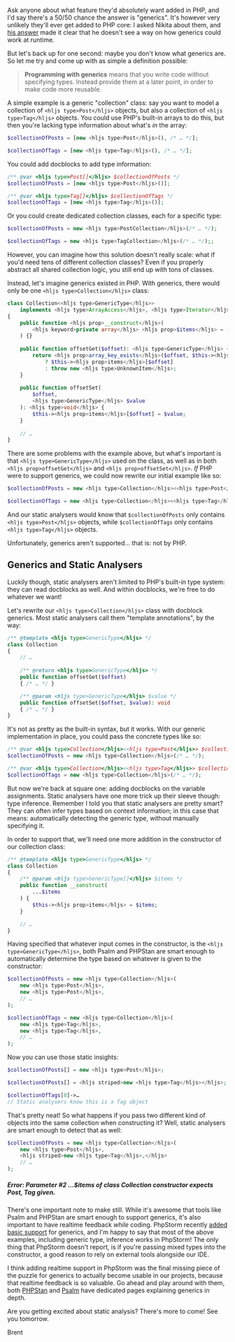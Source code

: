 Ask anyone about what feature they'd absolutely want added in PHP, and I'd say there's a 50/50 chance the answer is "generics". It's however very unlikely they'll ever get added to PHP core: I asked Nikita about them, and [his answer](https://www.reddit.com/r/PHP/comments/j65968/ama_with_the_phpstorm_team_from_jetbrains_on/g7zg9mt/) made it clear that he doesn't see a way on how generics could work at runtime.

But let's back up for one second: maybe you don't know what generics are. So let me try and come up with as simple a definition possible:

> **Programming with generics** means that you write code without specifying types. Instead provide them at a later point, in order to make code more reusable.

A simple example is a generic "collection" class: say you want to model a collection of `<hljs type>Post</hljs>` objects, but also a collection of `<hljs type>Tag</hljs>` objects. You could use PHP's built-in arrays to do this, but then you're lacking type information about what's _in_ the array:

```php
$collectionOfPosts = [new <hljs type>Post</hljs>(), /* … */];

$collectionOfTags = [new <hljs type>Tag</hljs>(), /* … */];
```

You could add docblocks to add type information:

```php
/** @var <hljs type>Post[]</hljs> $collectionOfPosts */
$collectionOfPosts = [new <hljs type>Post</hljs>()];

/** @var <hljs type>Tag[]</hljs> $collectionOfTags */
$collectionOfTags = [new <hljs type>Tag</hljs>()];
```

Or you could create dedicated collection classes, each for a specific type:

```php
$collectionOfPosts = new <hljs type>PostCollection</hljs>(/* … */);

$collectionOfTags = new <hljs type>TagCollection</hljs>(/* … */);;
```

However, you can imagine how this solution doesn't really scale: what if you'd need tens of different collection classes? Even if you properly abstract all shared collection logic, you still end up with tons of classes.

Instead, let's imagine generics existed in PHP. With generics, there would only be one `<hljs type>Collection</hljs>` class:

```php
class Collection<<hljs type>GenericType</hljs>> 
    implements <hljs type>ArrayAccess</hljs>, <hljs type>Iterator</hljs>
{
    public function <hljs prop>__construct</hljs>(
        <hljs keyword>private array</hljs> <hljs prop>$items</hljs> = [],
    ) {}
    
    public function offsetGet($offset): <hljs type>GenericType</hljs> {
        return <hljs prop>array_key_exists</hljs>($offset, $this-><hljs prop>items</hljs>)
            ? $this-><hljs prop>items</hljs>[$offset]
            : throw new <hljs type>UnknownItem</hljs>;
    }
    
    public function offsetSet(
        $offset, 
        <hljs type>GenericType</hljs> $value
    ): <hljs type>void</hljs> {
        $this-><hljs prop>items</hljs>[$offset] = $value;
    }
    
    // …
}
```

There are some problems with the example above, but what's important is that `<hljs type>GenericType</hljs>` used on the class, as well as in both `<hljs prop>offsetGet</hljs>` and `<hljs prop>offsetSet</hljs>`. _If_ PHP were to support generics, we could now rewrite our initial example like so:

```php
$collectionOfPosts = new <hljs type>Collection</hljs><<hljs type>Post</hljs>>(/* … */);

$collectionOfTags = new <hljs type>Collection</hljs><<hljs type>Tag</hljs>>(/* … */);;
```

And our static analysers would know that `$collectionOfPosts` only contains `<hljs type>Post</hljs>` objects, while `$collectionOfTags` only contains `<hljs type>Tag</hljs>` objects.

Unfortunately, generics aren't supported… that is: not by PHP.

## Generics and Static Analysers

Luckily though, static analysers aren't limited to PHP's built-in type system: they can read docblocks as well. And within docblocks, we're free to do whatever we want! 

Let's rewrite our `<hljs type>Collection</hljs>` class with docblock generics. Most static analysers call them "template annotations", by the way:

```php
/** @template <hljs type>GenericType</hljs> */
class Collection
{
    // …
    
    /** @return <hljs type>GenericType</hljs> */
    public function offsetGet($offset) 
    { /* … */ }

    /** @param <hljs type>GenericType</hljs> $value */
    public function offsetSet($offset, $value): void
    { /* … */ }
}
```

It's not as pretty as the built-in syntax, but it works. With our generic implementation in place, you could pass the concrete types like so:

```php
/** @var <hljs type>Collection</hljs><<hljs type>Post</hljs>> $collectionOfPosts */
$collectionOfPosts = new <hljs type>Collection</hljs>(/* … */);

/** @var <hljs type>Collection</hljs><<hljs type>Tag</hljs>> $collectionOfTags */
$collectionOfTags = new <hljs type>Collection</hljs>(/* … */);
```

But now we're back at square one: adding docblocks on the variable assignments. Static analysers have one more trick up their sleeve though: type inference. Remember I told you that static analysers are pretty smart? They can often infer types based on context information; in this case that means: automatically detecting the generic type, without manually specifying it.

In order to support that, we'll need one more addition in the constructor of our collection class:

```php
/** @template <hljs type>GenericType</hljs> */
class Collection
{
    /** @param <hljs type>GenericType[]</hljs> $items */
    public function __construct(
        ...$items
    ) {
        $this-><hljs prop>items</hljs> = $items;
    }

    // …
}
```

Having specified that whatever input comes in the constructor, is the `<hljs type>GenericType</hljs>`, both Psalm and PHPStan are smart enough to automatically determine the type based on whatever is given to the constructor:

```php
$collectionOfPosts = new <hljs type>Collection</hljs>(
    new <hljs type>Post</hljs>, 
    new <hljs type>Post</hljs>,
    // …
);

$collectionOfTags = new <hljs type>Collection</hljs>(
    new <hljs type>Tag</hljs>, 
    new <hljs type>Tag</hljs>,
    // …
);
```

Now you can use those static insights:

```php
$collectionOfPosts[] = new <hljs type>Post</hljs>;

$collectionOfPosts[] = <hljs striped>new <hljs type>Tag</hljs></hljs>;

$collectionOfTags[0]->… 
// Static analysers know this is a Tag object
```

That's pretty neat! So what happens if you pass two different kind of objects into the same collection when constructing it? Well, static analysers are smart enough to detect that as well:

```php
$collectionOfPosts = new <hljs type>Collection</hljs>(
    new <hljs type>Post</hljs>, 
    <hljs striped>new <hljs type>Tag</hljs>,</hljs>
    // …
);
```

##### Error: Parameter #2 ...$items of class Collection constructor expects Post, Tag given.

There's one important note to make still. While it's awesome that tools like Psalm and PHPStan are smart enough to support generics, it's also important to have realtime feedback _while_ coding. PhpStorm recently [added basic support](https://blog.jetbrains.com/phpstorm/2021/07/phpstorm-2021-2-beta/) for generics, and I'm happy to say that most of the above examples, including generic type, inference works in PhpStorm! The only thing that PhpStorm doesn't report, is if you're passing mixed types into the constructor, a good reason to rely on external tools alongside our IDE.

I think adding realtime support in PhpStorm was the final missing piece of the puzzle for generics to actually become usable in our projects, because that realtime feedback is so valuable. Go ahead and play around with them, both [PHPStan](https://psalm.dev/docs/annotating_code/templated_annotations/) and [Psalm](https://psalm.dev/docs/annotating_code/templated_annotations/) have dedicated pages explaining generics in depth.

Are you getting excited about static analysis? There's more to come! See you tomorrow.

Brent
